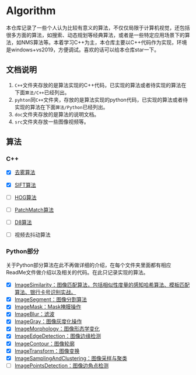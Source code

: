 # Algorithm

本仓库记录了一些个人认为比较有意义的算法，不仅仅局限于计算机视觉，还包括很多方面的算法，如搜索、动态规划等经典算法，或者是一些特定应用场景下的算法，如NMS算法等。本着学习C++为主，本仓库主要以C++代码作为实现，环境是windows+vs2019，方便调试。喜欢的话可以给本仓库star一下。


## 文档说明

1. `C++`文件夹存放的是算法实现的C++代码，已实现的算法或者待实现的算法在下面`算法/C++`已经列出。
2. `pyhton`同`C++`文件夹，存放的是算法实现的python代码，已实现的算法或者待实现的算法在下面`算法/Python`已经列出。
3. `doc`文件夹存放的是算法的说明文档。
4. `src`文件夹存放一些图像视频等。


## 算法

### C++

- [x] [去雾算法](./doc/%E5%8E%BB%E9%9B%BE%E7%AE%97%E6%B3%95.md)
- [x] [SIFT算法](./doc/SIFT%E7%AE%97%E6%B3%95.md)
- [ ] [HOG算法](./doc/HOG%E7%AE%97%E6%B3%95.md)
- [ ] [PatchMatch算法](./doc/PatchMatch%E7%AE%97%E6%B3%95.md)
- [ ] [D8算法](./doc/D8%E7%AE%97%E6%B3%95.md)
- [ ] 视频去抖动算法


### Python部分

关于Python部分算法在此不再做详细的介绍，在每个文件夹里面都有相应ReadMe文件做介绍以及相关的代码。在此只记录实现的算法。

- [x]  [ImageSimilarity：图像匹配算法，包括相似性度量的感知哈希算法、模板匹配算法、银行卡号识别实战。](./python/ImageSimilarity/ReadMe.md)
- [x]  [ImageSegment：图像分割算法](./python/ImageSegment/ReadMe.md)
- [x]  [ImageMask：Mask掩膜操作](./python/ImageMask/Main.ipynb)
- [x]  [ImageBlur：滤波](./python/ImageBlur/)
- [x]  [ImageGray：图像灰度化操作](./python/ImageGray/main.ipynb)
- [x]  [ImageMorphology：图像形态学变化](./python/ImageMorphology/ReadMe.md)
- [x]  [ImageEdgeDetection：图像边缘检测](./python/ImageEdgeDetection/main.ipynb)
- [x]  [ImageContour：图像轮廓](./python/ImageContour/main.ipynb)
- [x]  [ImageTransform：图像变换](./python/ImageTransform/ReadMe.md)
- [x]  [ImageSamplingAndClustering：图像采样与聚类](./python/ImageSamplingAndClustering/)
- [ ]  [ImagePointsDetection：图像边角点检测](./python/ImagePointsDetection/)
